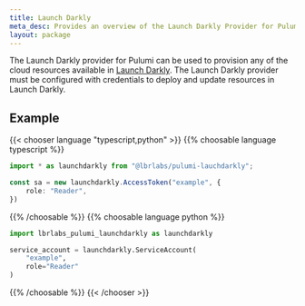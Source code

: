 ```yaml
---
title: Launch Darkly
meta_desc: Provides an overview of the Launch Darkly Provider for Pulumi.
layout: package
---
```


The Launch Darkly provider for Pulumi can be used to provision any of the cloud resources available in [Launch Darkly](https://launchdarkly.com/).
The Launch Darkly provider must be configured with credentials to deploy and update resources in Launch Darkly.

## Example

{{< chooser language "typescript,python" >}}
{{% choosable language typescript %}}

```typescript
import * as launchdarkly from "@lbrlabs/pulumi-lauchdarkly";

const sa = new launchdarkly.AccessToken("example", {
    role: "Reader",
})

```

{{% /choosable %}}
{{% choosable language python %}}

```python
import lbrlabs_pulumi_launchdarkly as launchdarkly

service_account = launchdarkly.ServiceAccount(
    "example",
    role="Reader"
)
```

{{% /choosable %}}
{{< /chooser >}}
